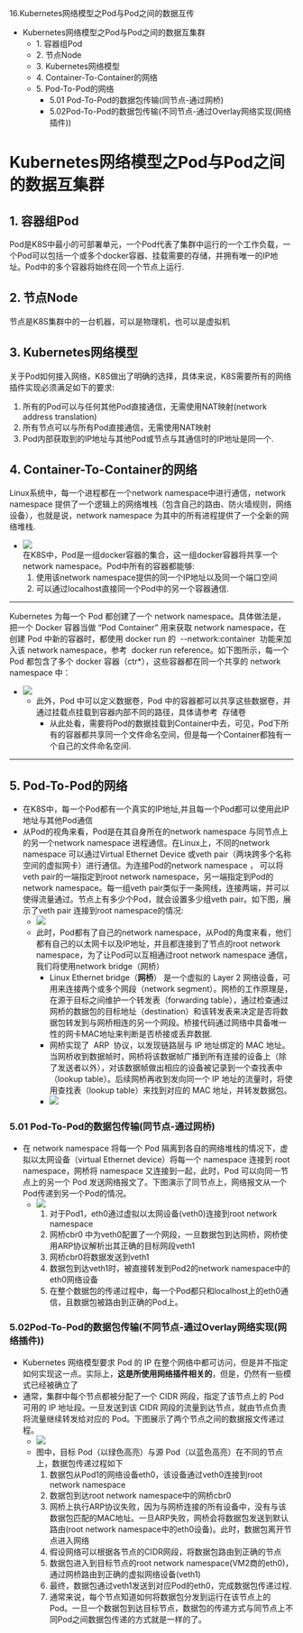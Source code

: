 16.Kubernetes网络模型之Pod与Pod之间的数据互传

*   Kubernetes网络模型之Pod与Pod之间的数据互集群
    *   1\. 容器组Pod
    *   2\. 节点Node
    *   3\. Kubernetes网络模型
    *   4\. Container-To-Container的网络
    *   5\. Pod-To-Pod的网络
        *   5.01 Pod-To-Pod的数据包传输(同节点-通过网桥)
        *   5.02Pod-To-Pod的数据包传输(不同节点-通过Overlay网络实现(网络插件))

Kubernetes网络模型之Pod与Pod之间的数据互集群
==============================

1\. 容器组Pod
----------

Pod是K8S中最小的可部署单元，一个Pod代表了集群中运行的一个工作负载，一个Pod可以包括一个或多个docker容器、挂载需要的存储，并拥有唯一的IP地址。Pod中的多个容器将始终在同一个节点上运行.

2\. 节点Node
----------

节点是K8S集群中的一台机器，可以是物理机，也可以是虚拟机

3\. Kubernetes网络模型
------------------

关于Pod如何接入网络，K8S做出了明确的选择，具体来说，K8S需要所有的网络插件实现必须满足如下的要求:

1.  所有的Pod可以与任何其他Pod直接通信，无需使用NAT映射(network address translation)
2.  所有节点可以与所有Pod直接通信，无需使用NAT映射
3.  Pod内部获取到的IP地址与其他Pod或节点与其通信时的IP地址是同一个.

4\. Container-To-Container的网络
-----------------------------

Linux系统中，每一个进程都在一个network namespace中进行通信，network namespace 提供了一个逻辑上的网络堆栈（包含自己的路由、防火墙规则，网络设备），也就是说，network namespace 为其中的所有进程提供了一个全新的网络堆栈.

*   ![](16.Kubernetes%E7%BD%91%E7%BB%9C%E6%A8%A1%E5%9E%8B%E4%B9%8BPod%E4%B8%8EPod%E4%B9%8B%E9%97%B4%E7%9A%84%E6%95%B0%E6%8D%AE%E4%BA%92%E4%BC%A0.resources/41D67CB8-12B2-476C-9AE4-4E99FC343405.png)  
    在K8S中，Pod是一组docker容器的集合，这一组docker容器将共享一个network namespace。Pod中所有的容器都能够:
    1.  使用该network namespace提供的同一个IP地址以及同一个端口空间
    2.  可以通过localhost直接同一个Pod中的另一个容器通信.

* * *

Kubernetes 为每一个 Pod 都创建了一个 network namespace。具体做法是，把一个 Docker 容器当做 “Pod Container” 用来获取 network namespace，在创建 Pod 中新的容器时，都使用 docker run 的  --network:container  功能来加入该 network namespace，参考  docker run reference。如下图所示，每一个 Pod 都包含了多个 docker 容器（ctr\*），这些容器都在同一个共享的 network namespace 中：

*   ![](16.Kubernetes%E7%BD%91%E7%BB%9C%E6%A8%A1%E5%9E%8B%E4%B9%8BPod%E4%B8%8EPod%E4%B9%8B%E9%97%B4%E7%9A%84%E6%95%B0%E6%8D%AE%E4%BA%92%E4%BC%A0.resources/9EB61B59-AC9D-4FF1-AA0B-80A8BC87F4D8.png)
    *   此外，Pod 中可以定义数据卷，Pod 中的容器都可以共享这些数据卷，并通过挂载点挂载到容器内部不同的路径，具体请参考  存储卷
        *   从此处看，需要将Pod的数据挂载到Container中去，可见，Pod下所有的容器都共享同一个文件命名空间，但是每一个Container都独有一个自己的文件命名空间.

* * *

5\. Pod-To-Pod的网络
-----------------

*   在K8S中，每一个Pod都有一个真实的IP地址,并且每一个Pod都可以使用此IP地址与其他Pod通信
*   从Pod的视角来看，Pod是在其自身所在的network namespace 与同节点上的另一个network namespace 进程通信。在Linux上，不同的network namespace 可以通过Virtual Ethernet Device 或veth pair（两块跨多个名称空间的虚拟网卡）进行通信。为连接Pod的network namespace ， 可以将veth pair的一端指定到root network namespace，另一端指定到Pod的network namespace。每一组veth pair类似于一条网线，连接两端，并可以使得流量通过。节点上有多少个Pod，就会设置多少组veth pair。如下图，展示了veth pair 连接到root namespace的情况:
    *   ![](16.Kubernetes%E7%BD%91%E7%BB%9C%E6%A8%A1%E5%9E%8B%E4%B9%8BPod%E4%B8%8EPod%E4%B9%8B%E9%97%B4%E7%9A%84%E6%95%B0%E6%8D%AE%E4%BA%92%E4%BC%A0.resources/D12DBFD3-9F14-4C86-83C4-17146BD8CDB7.png)
    *   此时，Pod都有了自己的network namespace，从Pod的角度来看，他们都有自己的以太网卡以及IP地址，并且都连接到了节点的root network namespace，为了让Pod可以互相通过root network namespace 通信，我们将使用network bridge（网桥）
        *   Linux Ethernet bridge（**网桥**） 是一个虚拟的 Layer 2 网络设备，可用来连接两个或多个网段（network segment）。网桥的工作原理是，在源于目标之间维护一个转发表（forwarding table），通过检查通过网桥的数据包的目标地址（destination）和该转发表来决定是否将数据包转发到与网桥相连的另一个网段。桥接代码通过网络中具备唯一性的网卡MAC地址来判断是否桥接或丢弃数据.
        *   网桥实现了  ARP  协议，以发现链路层与 IP 地址绑定的 MAC 地址。当网桥收到数据帧时，网桥将该数据帧广播到所有连接的设备上（除了发送者以外），对该数据帧做出相应的设备被记录到一个查找表中（lookup table）。后续网桥再收到发向同一个 IP 地址的流量时，将使用查找表（lookup table）来找到对应的 MAC 地址，并转发数据包。
        *   ![](16.Kubernetes%E7%BD%91%E7%BB%9C%E6%A8%A1%E5%9E%8B%E4%B9%8BPod%E4%B8%8EPod%E4%B9%8B%E9%97%B4%E7%9A%84%E6%95%B0%E6%8D%AE%E4%BA%92%E4%BC%A0.resources/30C65C7D-7B31-4B62-AE9F-5F0BFB9B264A.png)

### 5.01 Pod-To-Pod的数据包传输(同节点-通过网桥)

*   在 network namespace 将每一个 Pod 隔离到各自的网络堆栈的情况下，虚拟以太网设备（virtual Ethernet device）将每一个 namespace 连接到 root namespace，网桥将 namespace 又连接到一起，此时，Pod 可以向同一节点上的另一个 Pod 发送网络报文了。下图演示了同节点上，网络报文从一个Pod传递到另一个Pod的情况。
    *   ![](16.Kubernetes%E7%BD%91%E7%BB%9C%E6%A8%A1%E5%9E%8B%E4%B9%8BPod%E4%B8%8EPod%E4%B9%8B%E9%97%B4%E7%9A%84%E6%95%B0%E6%8D%AE%E4%BA%92%E4%BC%A0.resources/pod-to-pod-same-node.90e4d5a2.gif)
        1.  对于Pod1，eth0通过虚拟以太网设备(veth0)连接到root network namespace
        2.  网桥cbr0 中为veth0配置了一个网段，一旦数据包到达网桥，网桥使用ARP协议解析出其正确的目标网段veth1
        3.  网桥cbr0将数据发送到veth1
        4.  数据包到达veth1时，被直接转发到Pod2的network namespace中的eth0网络设备
        5.  在整个数据包的传递过程中，每一个Pod都只和localhost上的eth0通信，且数据包被路由到正确的Pod上。

### 5.02Pod-To-Pod的数据包传输(不同节点-通过Overlay网络实现(网络插件))

*   Kubernetes 网络模型要求 Pod 的 IP 在整个网络中都可访问，但是并不指定如何实现这一点。实际上，**这是所使用网络插件相关的**，但是，仍然有一些模式已经被确立了
*   通常，集群中每个节点都被分配了一个 CIDR 网段，指定了该节点上的 Pod 可用的 IP 地址段。一旦发送到该 CIDR 网段的流量到达节点，就由节点负责将流量继续转发给对应的 Pod。下图展示了两个节点之间的数据报文传递过程。
    *   ![](16.Kubernetes%E7%BD%91%E7%BB%9C%E6%A8%A1%E5%9E%8B%E4%B9%8BPod%E4%B8%8EPod%E4%B9%8B%E9%97%B4%E7%9A%84%E6%95%B0%E6%8D%AE%E4%BA%92%E4%BC%A0.resources/pod-to-pod-different-nodes.4187b249.gif)
    *   图中，目标 Pod（以绿色高亮）与源 Pod（以蓝色高亮）在不同的节点上，数据包传递过程如下
        1.  数据包从Pod1的网络设备eth0，该设备通过veth0连接到root network namespace
        2.  数据包到达root network namespace中的网桥cbr0
        3.  网桥上执行ARP协议失败，因为与网桥连接的所有设备中，没有与该数据包匹配的MAC地址。一旦ARP失败，网桥会将数据包发送到默认路由(root network namespace中的eth0设备)。此时，数据包离开节点进入网络
        4.  假设网络可以根据各节点的CIDR网段，将数据包路由到正确的节点
        5.  数据包进入到目标节点的root network namespace(VM2商的eth0)，通过网桥路由到正确的虚拟网络设备(veth1)
        6.  最终，数据包通过veth1发送到对应Pod的eth0，完成数据包传递过程.
        7.  通常来说，每个节点知道如何将数据包分发到运行在该节点上的 Pod。一旦一个数据包到达目标节点，数据包的传递方式与同节点上不同Pod之间数据包传递的方式就是一样的了。